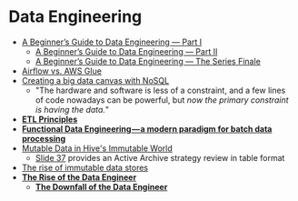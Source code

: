 # Data Engineering
- [A Beginner’s Guide to Data Engineering — Part I](https://medium.com/@rchang/a-beginners-guide-to-data-engineering-part-i-4227c5c457d7)
  - [A Beginner’s Guide to Data Engineering — Part II](https://medium.com/@rchang/a-beginners-guide-to-data-engineering-part-ii-47c4e7cbda71)
  - [A Beginner’s Guide to Data Engineering — The Series Finale](https://medium.com/@rchang/a-beginners-guide-to-data-engineering-the-series-finale-2cc92ff14b0)
- [Airflow vs. AWS Glue](https://www.astronomer.io/guides/airflow-vs-aws-glue/)
- [Creating a big data canvas with NoSQL](http://usblogs.pwc.com/emerging-technology/creating-a-big-data-canvas-with-nosql/)
  - "The hardware and software is less of a constraint, and a few lines of code nowadays can be powerful, but *now the primary constraint is having the data.*"
- **[ETL Principles](https://gtoonstra.github.io/etl-with-airflow/principles.html)**
- **[Functional Data Engineering — a modern paradigm for batch data processing](https://medium.com/@maximebeauchemin/functional-data-engineering-a-modern-paradigm-for-batch-data-processing-2327ec32c42a)**
- [Mutable Data in Hive's Immutable World](https://www.slideshare.net/lestermartin/mutable-data-in-hives-immutable-world)
  - [Slide 37](https://image.slidesharecdn.com/mutabledatainhive-150612041550-lva1-app6892/95/mutable-data-in-hives-immutable-world-37-638.jpg?cb=1487819448) provides an Active Archive strategy review in table format
- [The rise of immutable data stores](http://usblogs.pwc.com/emerging-technology/the-rise-of-immutable-data-stores/)
- **[The Rise of the Data Engineer](https://medium.freecodecamp.org/the-rise-of-the-data-engineer-91be18f1e603)**
  - **[The Downfall of the Data Engineer](https://medium.com/@maximebeauchemin/the-downfall-of-the-data-engineer-5bfb701e5d6b)**
